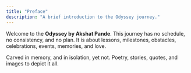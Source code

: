 ```yaml
---
title: "Preface"
description: "A brief introduction to the Odyssey journey."
---
```


Welcome to the **Odyssey by Akshat Pande**. This journey has no schedule, no consistency, and no plan. It is about lessons, milestones, obstacles, celebrations, events, memories, and love.

Carved in memory, and in isolation, yet not. Poetry, stories, quotes, and images to depict it all.
